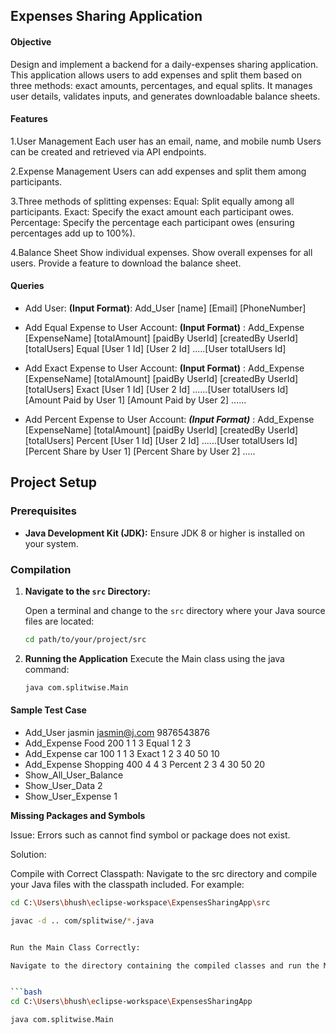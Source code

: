 ## Expenses Sharing Application

#### Objective

Design and implement a backend for a daily-expenses sharing application. This application allows users to add expenses and split them based on three methods: exact amounts, percentages, and equal splits. It manages user details, validates inputs, and generates downloadable balance sheets.

#### Features

1.User Management
Each user has an email, name, and mobile numb
Users can be created and retrieved via API endpoints.

2.Expense Management
Users can add expenses and split them among participants.

3.Three methods of splitting expenses:
Equal: Split equally among all participants.
Exact: Specify the exact amount each participant owes.
Percentage: Specify the percentage each participant owes (ensuring percentages add up to 100%).

4.Balance Sheet
Show individual expenses.
Show overall expenses for all users.
Provide a feature to download the balance sheet.

#### Queries
* Add User: 
**(Input Format)**: Add_User [name] [Email] [PhoneNumber]


* Add Equal Expense to User Account:
**(Input Format)** : Add_Expense [ExpenseName] [totalAmount] [paidBy UserId] [createdBy UserId] [totalUsers] Equal [User 1 Id] [User 2 Id] .....[User totalUsers Id]


* Add Exact Expense to User Account:
**(Input Format)** : Add_Expense [ExpenseName] [totalAmount] [paidBy UserId] [createdBy UserId] [totalUsers] Exact [User 1 Id] [User 2 Id] ......[User totalUsers Id] [Amount Paid by User 1] [Amount Paid by User 2] ......


* Add Percent Expense to User Account:
***(Input Format)*** : Add_Expense [ExpenseName] [totalAmount] [paidBy UserId] [createdBy UserId] [totalUsers] Percent [User 1 Id] [User 2 Id] ......[User totalUsers Id] [Percent Share by User 1] [Percent Share by User 2] .....
  
## Project Setup

### Prerequisites

- **Java Development Kit (JDK):** Ensure JDK 8 or higher is installed on your system.
### Compilation

1. **Navigate to the `src` Directory:**

   Open a terminal and change to the `src` directory where your Java source files are located:

   ```bash
   cd path/to/your/project/src
   
2. **Running the Application**
   Execute the Main class using the java command:
   
   ```bash
   java com.splitwise.Main

#### Sample Test Case

* Add_User jasmin jasmin@j.com 9876543876
* Add_Expense Food 200 1 1 3 Equal 1 2 3
* Add_Expense car 100 1 1 3 Exact 1 2 3 40 50 10
* Add_Expense Shopping 400 4 4 3 Percent 2 3 4 30 50 20
* Show_All_User_Balance
* Show_User_Data 2
* Show_User_Expense 1
   
**Missing Packages and Symbols**

Issue: Errors such as cannot find symbol or package does not exist.

Solution:

Compile with Correct Classpath:
Navigate to the src directory and compile your Java files with the classpath included. For example:

```bash
cd C:\Users\bhush\eclipse-workspace\ExpensesSharingApp\src

javac -d .. com/splitwise/*.java


Run the Main Class Correctly:

Navigate to the directory containing the compiled classes and run the Main class with the appropriate classpath. For example:


```bash
cd C:\Users\bhush\eclipse-workspace\ExpensesSharingApp

java com.splitwise.Main

